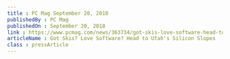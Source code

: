 ```yaml
---
title : PC Mag September 20, 2018
publishedBy : PC Mag
publishedOn : September 20, 2018
link : https://www.pcmag.com/news/363734/got-skis-love-software-head-to-utahs-silicon-slopes
articleName : Got Skis? Love Software? Head to Utah's Silicon Slopes
class : pressArticle
---
```

